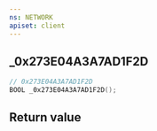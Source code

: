 ```yaml
---
ns: NETWORK
apiset: client
---
```

## _0x273E04A3A7AD1F2D

```c
// 0x273E04A3A7AD1F2D
BOOL _0x273E04A3A7AD1F2D();
```



## Return value